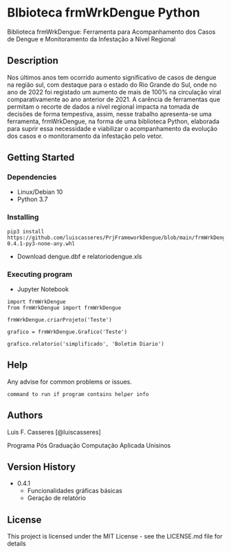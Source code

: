 # Blbioteca frmWrkDengue Python

Biblioteca frmWrkDengue: Ferramenta para Acompanhamento dos Casos de Dengue e Monitoramento da Infestação a Nível Regional

## Description

Nos últimos anos tem ocorrido aumento significativo de casos de dengue na região sul, com destaque para o estado do Rio Grande do Sul, onde no ano de 2022 foi registado um aumento de mais de 100% na circulação viral comparativamente ao ano anterior de 2021. A carência de ferramentas que permitam o recorte de dados a nível regional impacta na tomada de decisões de forma tempestiva, assim, nesse trabalho apresenta-se uma ferramenta, frmWrkDengue, na forma de uma biblioteca Python, elaborada para suprir essa necessidade e viabilizar o acompanhamento da evolução dos casos e o monitoramento da infestação pelo vetor.

## Getting Started

### Dependencies

* Linux/Debian 10
* Python 3.7

### Installing

```
pip3 install https://github.com/luiscasseres/PrjFrameworkDengue/blob/main/frmWrkDengue-0.4.1-py3-none-any.whl
```

* Download dengue.dbf e relatoriodengue.xls
### Executing program

* Jupyter Notebook

```
import frmWrkDengue
from frmWrkDengue import frmWrkDengue
```

```
frmWrkDengue.criarProjeto('Teste')
```

```
grafico = frmWrkDengue.Grafico('Teste')
```

```
grafico.relatorio('simplificado', 'Boletim Diario')
```

## Help

Any advise for common problems or issues.
```
command to run if program contains helper info
```

## Authors

Luis F. Casseres
[@luiscasseres]

Programa Pós Graduação Computação Aplicada Unisinos

## Version History

* 0.4.1
    * Funcionalidades gráficas básicas
    * Geração de relatório


## License

This project is licensed under the MIT License - see the LICENSE.md file for details

